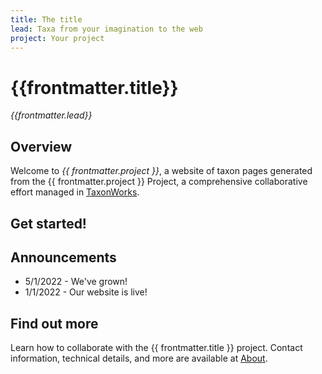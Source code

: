 ```yaml
---
title: The title
lead: Taxa from your imagination to the web
project: Your project
---
```

<div class="container mx-auto mt-4 pl-4 pr-4">
  <div class="prose dark:prose-invert lg:prose-base max-w-none">
   
  # {{frontmatter.title}}
  _{{frontmatter.lead}}_

  ## Overview
  Welcome to *{{ frontmatter.project }}*, a website of taxon pages generated from the {{ frontmatter.project }} Project, a comprehensive collaborative effort managed in [TaxonWorks](https://taxonworks.org). 

  ## Get started!
  <autocomplete-otu/>

  ## Announcements
  * 5/1/2022 - We've grown!  
  * 1/1/2022 - Our website is live!

  ## Find out more
  Learn how to collaborate with the {{ frontmatter.title }} project. Contact information, technical details, and more are available at [About](/about).

  </div>
</div>
